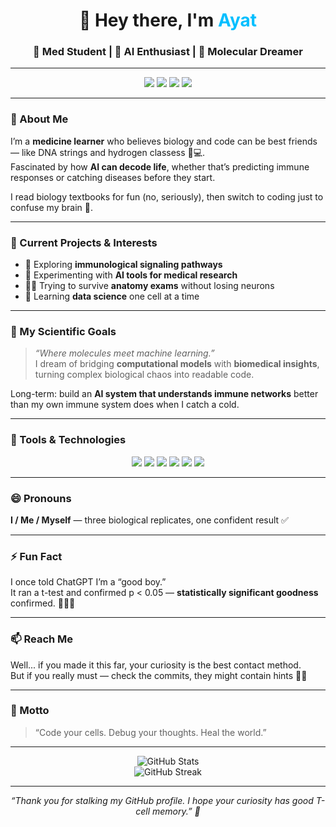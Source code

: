 <!-- Profile README for @medProgAyat -->

<h1 align="center">👋 Hey there, I'm <span style="color:#00BFFF;">Ayat</span></h1>
<h3 align="center">🧬 Med Student | 🧠 AI Enthusiast | 🔬 Molecular Dreamer</h3>

---

<p align="center">
  <img src="https://img.shields.io/badge/Focus-Immunology-blue?style=flat-square"/>
  <img src="https://img.shields.io/badge/Field-Molecular%20Biology-brightgreen?style=flat-square"/>
  <img src="https://img.shields.io/badge/Interest-Artificial%20Intelligence-orange?style=flat-square"/>
  <img src="https://img.shields.io/badge/Status-Learning%20Medicine-red?style=flat-square"/>
</p>

---

### 🧠 About Me
I’m a **medicine learner** who believes biology and code can be best friends — like DNA strings and hydrogen classess 🧬💻.  
Fascinated by how **AI can decode life**, whether that’s predicting immune responses or catching diseases before they start.  

I read biology textbooks for fun (no, seriously), then switch to coding just to confuse my brain 🧩.

---

### 🔭 Current Projects & Interests
- 🧫 Exploring **immunological signaling pathways**  
- 🤖 Experimenting with **AI tools for medical research**  
- 🧍‍♂️ Trying to survive **anatomy exams** without losing neurons  
- 🧩 Learning **data science** one cell at a time  

---

### 🧬 My Scientific Goals
> _“Where molecules meet machine learning.”_  
I dream of bridging **computational models** with **biomedical insights**, turning complex biological chaos into readable code.  

Long-term: build an **AI system that understands immune networks** better than my own immune system does when I catch a cold.

---

### 🧰 Tools & Technologies
<p align="center">
  <img src="https://img.shields.io/badge/Python-3776AB?style=for-the-badge&logo=python&logoColor=white"/>
  <img src="https://img.shields.io/badge/TensorFlow-FF6F00?style=for-the-badge&logo=tensorflow&logoColor=white"/>
  <img src="https://img.shields.io/badge/R-276DC3?style=for-the-badge&logo=r&logoColor=white"/>
  <img src="https://img.shields.io/badge/Linux-FCC624?style=for-the-badge&logo=linux&logoColor=black"/>
  <img src="https://img.shields.io/badge/Jupyter-F37626?style=for-the-badge&logo=jupyter&logoColor=white"/>
  <img src="https://img.shields.io/badge/Markdown-000000?style=for-the-badge&logo=markdown&logoColor=white"/>
</p>

---

### 😄 Pronouns
**I / Me / Myself** — three biological replicates, one confident result ✅  

---

### ⚡ Fun Fact
I once told ChatGPT I’m a “good boy.”  
It ran a t-test and confirmed p < 0.05 — **statistically significant goodness** confirmed. 🧑‍🔬✨  

---

### 📫 Reach Me
Well... if you made it this far, your curiosity is the best contact method.  
But if you really must — check the commits, they might contain hints 🕵️‍♂️  

---

### 💬 Motto
> “Code your cells. Debug your thoughts. Heal the world.”  

---

<p align="center">
  <img src="https://github-readme-stats.vercel.app/api?username=medProgAyat&show_icons=true&theme=react&hide_border=true" alt="GitHub Stats" />
  <br/>
  <img src="https://github-readme-streak-stats.herokuapp.com/?user=medProgAyat&theme=react&hide_border=true" alt="GitHub Streak" />
</p>

---

<p align="center">
  <em>“Thank you for stalking my GitHub profile. I hope your curiosity has good T-cell memory.” 🧫</em>
</p>

<!---
medProgAyat/medProgAyat is a ✨ special ✨ repository because its `README.md` (this file) appears on your GitHub profile.
You can click the Preview link to take a look at your changes.
--->
